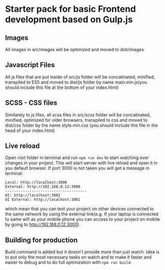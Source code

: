 # Starter pack for basic Frontend development based on Gulp.js

## Images
All images in src/images will be optimized and moved to dist/images

## Javascript Files
All js files that are put inside of src/js folder will be concatinated, minified, transpiled to ES5 and moved to dist/js folder by name main.min.js(you should include this file at the bottom of your index.html)

## SCSS - CSS files
Similarely to js files, all scss files in src/scss folder will be concatinated, minified, optimized for older browsers, transpiled to css and moved to dist/css folder by the name style.min.css (you should include this file in the head of your index.html)

## Live reload
Open root folder in terminal and run `npm run dev` to start watching over changes in your project. This will start server with live reload and open it in you default browser. If port 3000 is not taken you will get a message in terminal:

    Local: http://localhost:3000
    External: http://192.168.0.12:3000
    -------------------------------------
    UI: http://localhost:3001
    UI External: http://localhost:3001 

which mean that you can test your project on other devices connected to the same network by using the external link(e.g. If your laptop is connected to same wifi as your mobile phone you can access to your project on mobile by going to http://192.168.0.12:3000).

## Building for production
Build command is added but it doesn't provide more than just watch. Idea is to put only the most necessary tasks on watch and to make it faster and easier to debug and to do full optimization with `npm run build`.